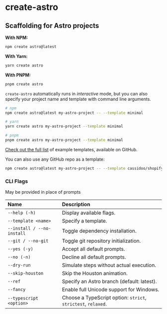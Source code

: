 # create-astro

## Scaffolding for Astro projects

**With NPM:**

```bash
npm create astro@latest
```

**With Yarn:**

```bash
yarn create astro
```

**With PNPM:**

```bash
pnpm create astro
```

`create-astro` automatically runs in _interactive_ mode, but you can also specify your project name and template with command line arguments.

```bash
# npm
npm create astro@latest my-astro-project -- --template minimal

# yarn
yarn create astro my-astro-project --template minimal

# pnpm
pnpm create astro my-astro-project --template minimal
```

[Check out the full list][examples] of example templates, available on GitHub.

You can also use any GitHub repo as a template:

```bash
npm create astro@latest my-astro-project -- --template cassidoo/shopify-react-astro
```

### CLI Flags

May be provided in place of prompts

| Name                       | Description                                                |
| :------------------------- | :--------------------------------------------------------- |
| `--help (-h)`              | Display available flags.                                   |
| `--template <name>`        | Specify a template.                                        |
| `--install / --no-install` | Toggle dependency installation.                            |
| `--git / --no-git`         | Toggle git repository initialization.                      |
| `--yes (-y)`               | Accept all default prompts.                                |
| `--no (-n)`                | Decline all default prompts.                               |
| `--dry-run`                | Simulate steps without actual execution.                   |
| `--skip-houston`           | Skip the Houston animation.                                |
| `--ref`                    | Specify an Astro branch (default: latest).                 |
| `--fancy`                  | Enable full Unicode support for Windows.                   |
| `--typescript <option>`    | Choose a TypeScript option: `strict`, `strictest`, `relaxed`. |


[examples]: https://github.com/withastro/astro/tree/main/examples
[typescript]: https://github.com/withastro/astro/tree/main/packages/astro/tsconfigs

